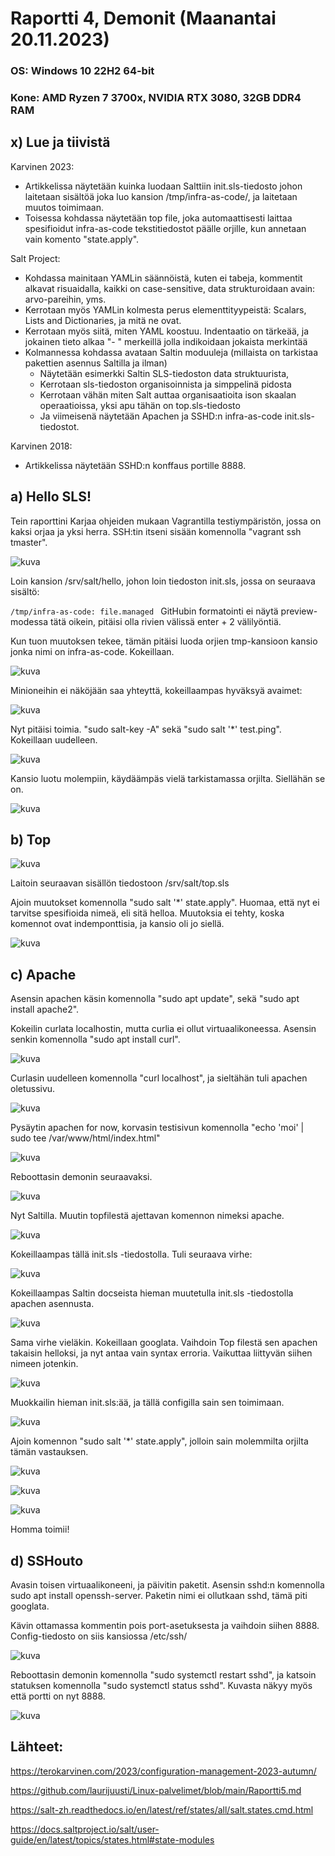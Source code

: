 
# Raportti 4, Demonit (Maanantai 20.11.2023)

### OS: Windows 10 22H2 64-bit
### Kone: AMD Ryzen 7 3700x, NVIDIA RTX 3080, 32GB DDR4 RAM

## x) Lue ja tiivistä

Karvinen 2023:
  - Artikkelissa näytetään kuinka luodaan Salttiin init.sls-tiedosto johon laitetaan sisältöä joka luo kansion /tmp/infra-as-code/, ja laitetaan muutos toimimaan.
  - Toisessa kohdassa näytetään top file, joka automaattisesti laittaa spesifioidut infra-as-code tekstitiedostot päälle orjille, kun annetaan vain komento "state.apply".

Salt Project:
  - Kohdassa mainitaan YAMLin säännöistä, kuten ei tabeja, kommentit alkavat risuaidalla, kaikki on case-sensitive, data strukturoidaan avain: arvo-pareihin, yms.
  -  Kerrotaan myös YAMLin kolmesta perus elementtityypeistä: Scalars, Lists and Dictionaries, ja mitä ne ovat.
  -  Kerrotaan myös siitä, miten YAML koostuu. Indentaatio on tärkeää, ja jokainen tieto alkaa "- " merkeillä jolla indikoidaan jokaista merkintää
  -  Kolmannessa kohdassa avataan Saltin moduuleja (millaista on tarkistaa pakettien asennus Saltilla ja ilman)
      -  Näytetään esimerkki Saltin SLS-tiedoston data struktuurista,
      -  Kerrotaan sls-tiedoston organisoinnista ja simppelinä pidosta
      -  Kerrotaan vähän miten Salt auttaa organisaatioita ison skaalan operaatioissa, yksi apu tähän on top.sls-tiedosto
      -  Ja viimeisenä näytetään Apachen ja SSHD:n infra-as-code init.sls-tiedostot.

Karvinen 2018:
  - Artikkelissa näytetään SSHD:n konffaus portille 8888.

## a) Hello SLS!

Tein raporttini Karjaa ohjeiden mukaan Vagrantilla testiympäristön, jossa on kaksi orjaa ja yksi herra. SSH:tin itseni sisään komennolla "vagrant ssh tmaster".

![kuva](https://github.com/laurijuusti/Palvelinten-hallinta/assets/122888655/7d7b0187-8496-4843-a470-bcbfe392fb07)

Loin kansion /srv/salt/hello, johon loin tiedoston init.sls, jossa on seuraava sisältö:

`/tmp/infra-as-code:
  file.managed ` GitHubin formatointi ei näytä preview-modessa tätä oikein, pitäisi olla rivien välissä enter + 2 välilyöntiä.

Kun tuon muutoksen tekee, tämän pitäisi luoda orjien tmp-kansioon kansio jonka nimi on infra-as-code. Kokeillaan.

![kuva](https://github.com/laurijuusti/Palvelinten-hallinta/assets/122888655/98d33707-65a5-4bb2-88c3-bfa267d82749)

Minioneihin ei näköjään saa yhteyttä, kokeillaampas hyväksyä avaimet:

![kuva](https://github.com/laurijuusti/Palvelinten-hallinta/assets/122888655/c6aec705-7c20-49ad-92a8-37702bcae861)

Nyt pitäisi toimia. "sudo salt-key -A" sekä "sudo salt '*' test.ping". Kokeillaan uudelleen. 

![kuva](https://github.com/laurijuusti/Palvelinten-hallinta/assets/122888655/eacc3124-141c-4b19-8d7a-cc823991f85a)

Kansio luotu molempiin, käydäämpäs vielä tarkistamassa orjilta. Siellähän se on.

![kuva](https://github.com/laurijuusti/Palvelinten-hallinta/assets/122888655/9ecd7bee-fdb1-4d03-8d2d-e01b6bfd737b)


## b) Top

![kuva](https://github.com/laurijuusti/Palvelinten-hallinta/assets/122888655/12fab51f-5e96-43a9-b92c-9b55dff98309)

Laitoin seuraavan sisällön tiedostoon /srv/salt/top.sls

Ajoin muutokset komennolla "sudo salt '*' state.apply". Huomaa, että nyt ei tarvitse spesifioida nimeä, eli sitä helloa. Muutoksia ei tehty, koska komennot ovat indemponttisia, ja kansio oli jo siellä. 

![kuva](https://github.com/laurijuusti/Palvelinten-hallinta/assets/122888655/5632c03b-45ff-451a-9f00-3a673bf195da)



## c) Apache

Asensin apachen käsin komennolla "sudo apt update", sekä "sudo apt install apache2".

Kokeilin curlata localhostin, mutta curlia ei ollut virtuaalikoneessa. Asensin senkin komennolla "sudo apt install curl".

![kuva](https://github.com/laurijuusti/Palvelinten-hallinta/assets/122888655/b86a0e22-71c3-4230-b833-904ac405b0de)

Curlasin uudelleen komennolla "curl localhost", ja sieltähän tuli apachen oletussivu. 

![kuva](https://github.com/laurijuusti/Palvelinten-hallinta/assets/122888655/2b2cbb69-bdc3-4403-84de-b6f2c510b09e)

Pysäytin apachen for now, korvasin testisivun komennolla "echo 'moi' | sudo tee /var/www/html/index.html"

![kuva](https://github.com/laurijuusti/Palvelinten-hallinta/assets/122888655/adb66626-bebd-4799-ac98-f2008900d9b6)

Reboottasin demonin seuraavaksi.

![kuva](https://github.com/laurijuusti/Palvelinten-hallinta/assets/122888655/542f69dc-b7da-4866-bd88-93b95f6b8452)

Nyt Saltilla. Muutin topfilestä ajettavan komennon nimeksi apache.

![kuva](https://github.com/laurijuusti/Palvelinten-hallinta/assets/122888655/ba596337-d2de-44bf-9292-7220b9bf9153)

Kokeillaampas tällä init.sls -tiedostolla. Tuli seuraava virhe: 

![kuva](https://github.com/laurijuusti/Palvelinten-hallinta/assets/122888655/a0ad19b6-e863-40c0-a012-812e21147c4c)

Kokeillaampas Saltin docseista hieman muutetulla init.sls -tiedostolla apachen asennusta. 

![kuva](https://github.com/laurijuusti/Palvelinten-hallinta/assets/122888655/5fab53af-c30b-45da-b22e-478653235478)

Sama virhe vieläkin. Kokeillaan googlata. Vaihdoin Top filestä sen apachen takaisin helloksi, ja nyt antaa vain syntax erroria. Vaikuttaa liittyvän siihen nimeen jotenkin. 

![kuva](https://github.com/laurijuusti/Palvelinten-hallinta/assets/122888655/67978165-e1bc-4e8f-8aeb-c79591e141c0)

Muokkailin hieman init.sls:ää, ja tällä configilla sain sen toimimaan.

![kuva](https://github.com/laurijuusti/Palvelinten-hallinta/assets/122888655/7541c680-9534-4eb7-acaa-b63ce987aed4)

Ajoin komennon "sudo salt '*' state.apply", jolloin sain molemmilta orjilta tämän vastauksen.

![kuva](https://github.com/laurijuusti/Palvelinten-hallinta/assets/122888655/744905ee-d672-4ac4-a019-e288378e032c)

![kuva](https://github.com/laurijuusti/Palvelinten-hallinta/assets/122888655/d9992df0-6876-4200-9638-ca90592a0d88)

![kuva](https://github.com/laurijuusti/Palvelinten-hallinta/assets/122888655/5e6d4df9-04de-4058-ac67-40eec0389c8b)

Homma toimii!

## d) SSHouto

Avasin toisen virtuaalikoneeni, ja päivitin paketit. Asensin sshd:n komennolla sudo apt install openssh-server. Paketin nimi ei ollutkaan sshd, tämä piti googlata. 

Kävin ottamassa kommentin pois port-asetuksesta ja vaihdoin siihen 8888. Config-tiedosto on siis kansiossa /etc/ssh/

![kuva](https://github.com/laurijuusti/Palvelinten-hallinta/assets/122888655/1bf63a14-d26d-4ce0-84b3-8304f1668405)

Reboottasin demonin komennolla "sudo systemctl restart sshd", ja katsoin statuksen komennolla "sudo systemctl status sshd". Kuvasta näkyy myös että portti on nyt 8888.

![kuva](https://github.com/laurijuusti/Palvelinten-hallinta/assets/122888655/768d22c1-cf07-47df-aebd-ad177e255be1)



## Lähteet:

https://terokarvinen.com/2023/configuration-management-2023-autumn/

https://github.com/laurijuusti/Linux-palvelimet/blob/main/Raportti5.md

https://salt-zh.readthedocs.io/en/latest/ref/states/all/salt.states.cmd.html

https://docs.saltproject.io/salt/user-guide/en/latest/topics/states.html#state-modules

